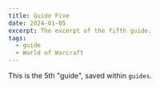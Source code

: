 ```yaml
---
title: Guide Five
date: 2024-01-05
excerpt: The excerpt of the fifth guide.
tags:
  - guide
  - World of Warcraft
---
```


This is the 5th "guide", saved within `guides`.
